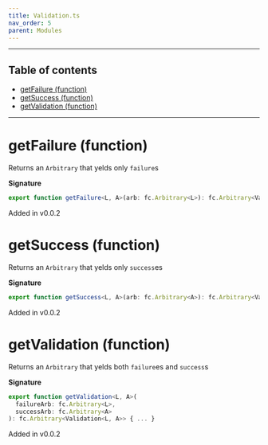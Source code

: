 ```yaml
---
title: Validation.ts
nav_order: 5
parent: Modules
---
```


---

<h2 class="text-delta">Table of contents</h2>

- [getFailure (function)](#getfailure-function)
- [getSuccess (function)](#getsuccess-function)
- [getValidation (function)](#getvalidation-function)

---

# getFailure (function)

Returns an `Arbitrary` that yelds only `failure`s

**Signature**

```ts
export function getFailure<L, A>(arb: fc.Arbitrary<L>): fc.Arbitrary<Validation<L, A>> { ... }
```

Added in v0.0.2

# getSuccess (function)

Returns an `Arbitrary` that yelds only `success`es

**Signature**

```ts
export function getSuccess<L, A>(arb: fc.Arbitrary<A>): fc.Arbitrary<Validation<L, A>> { ... }
```

Added in v0.0.2

# getValidation (function)

Returns an `Arbitrary` that yelds both `failure`es and `success`s

**Signature**

```ts
export function getValidation<L, A>(
  failureArb: fc.Arbitrary<L>,
  successArb: fc.Arbitrary<A>
): fc.Arbitrary<Validation<L, A>> { ... }
```

Added in v0.0.2
